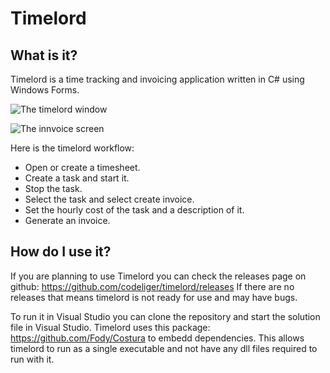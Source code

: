 # Timelord

## What is it?
Timelord is a time tracking and invoicing application written in C# using Windows Forms.

![The timelord window](http://i.imgur.com/qZPQPbz.jpg)

![The innvoice screen](http://i.imgur.com/65DEIhQ.jpg)

Here is the timelord workflow:
* Open or create a timesheet.
* Create a task and start it.
* Stop the task.
* Select the task and select create invoice.
* Set the hourly cost of the task and a description of it.
* Generate an invoice.

## How do I use it?

If you are planning to use Timelord you can check the releases page on github: https://github.com/codeliger/timelord/releases
If there are no releases that means timelord is not ready for use and may have bugs.

To run it in Visual Studio you can clone the repository and start the solution file in Visual Studio.
Timelord uses this package: https://github.com/Fody/Costura to embedd dependencies.
This allows timelord to run as a single executable and not have any dll files required to run with it.
